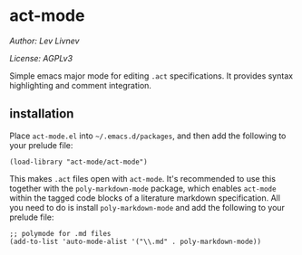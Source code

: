 # act-mode
*Author: Lev Livnev*

*License: AGPLv3*

Simple emacs major mode for editing `.act` specifications. It provides syntax highlighting and comment integration.

## installation
Place `act-mode.el` into `~/.emacs.d/packages`, and then add the following to your prelude file:

```
(load-library "act-mode/act-mode")
```

This makes `.act` files open with `act-mode`. It's recommended to use this together with the `poly-markdown-mode` package, which enables `act-mode` within the tagged code blocks of a literature markdown specification. All you need to do is install `poly-markdown-mode` and add the following to your prelude file:

```
;; polymode for .md files
(add-to-list 'auto-mode-alist '("\\.md" . poly-markdown-mode))
```
